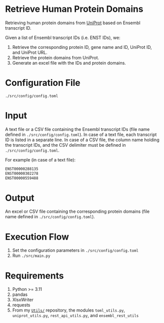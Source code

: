 # Retrieve Human Protein Domains

Retrieving human protein domains from [UniProt](https://www.uniprot.org) based on Ensembl transcript ID.

Given a list of Ensembl transcript IDs (i.e. ENST IDs), we:
1. Retrieve the corresponding protein ID, gene name and ID, UniProt ID, and UniProt URL.
1. Retrieve the protein domains from UniProt.
1. Generate an excel file with the IDs and protein domains.


# Configuration File
`./src/config/config.toml`

# Input
A text file or a CSV file containing the Ensembl transcript IDs (file name defined in `./src/config/config.toml`). In case of a text file, each transcript ID is listed in a separate line. In case of a CSV file, the column name holding the transcript IDs, and the CSV delimiter must be defined in `./src/config/config.toml`.

For example (in case of a text file):
```python 
ENST00000288135
ENST00000302278
ENST00000559488
```

# Output
An excel or CSV file containing the corresponding protein domains (file name defined in `./src/config/config.toml`).

# Execution Flow
1. Set the configuration parameters in `./src/config/config.toml`
1. Run `./src/main.py`

# Requirements
1. Python >= 3.11
1. pandas
1. XlsxWriter
1. requests
1. From my [`Utils/`](https://github.com/yoramzarai/Utils) repository, the modules `toml_utils.py`, `uniprot_utils.py`, `rest_api_utils.py`, and `ensembl_rest_utils`

